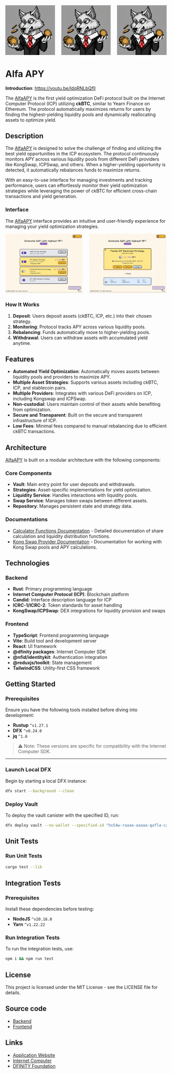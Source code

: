 <div style="display:flex;flex-direction:row;gap:20px;">
  <a href="https://47r3x-paaaa-aaaao-qj6ha-cai.icp0.io/" target="_blank" rel="noopener noreferrer">
    <img src="./readme/alfaWolf.png" role="presentation" alt="image" width="250" height="auto"/>
  </a>
  <a href="https://47r3x-paaaa-aaaao-qj6ha-cai.icp0.io/" target="_blank" rel="noopener noreferrer">
    <img src="./readme/alfaWolf.png" role="presentation" alt="image" width="250" height="auto"/>
  </a>
  <a href="https://47r3x-paaaa-aaaao-qj6ha-cai.icp0.io/" target="_blank" rel="noopener noreferrer">
    <img src="./readme/alfaWolf.png" role="presentation" alt="image" width="250" height="auto"/>
  </a>
</div>

# Alfa APY

**Introduction**: https://youtu.be/ldqRNLbQflI

The [AlfaAPY](https://47r3x-paaaa-aaaao-qj6ha-cai.icp0.io/) is the first yield optimization DeFi protocol built on the Internet Computer Protocol (ICP) utilizing **ckBTC**, similar to Yearn Finance on Ethereum. The protocol automatically maximizes returns for users by finding the highest-yielding liquidity pools and dynamically reallocating assets to optimize yield.

## Description

The [AlfaAPY](https://47r3x-paaaa-aaaao-qj6ha-cai.icp0.io/) is designed to solve the challenge of finding and utilizing the best yield opportunities in the ICP ecosystem. The protocol continuously monitors APY across various liquidity pools from different DeFi providers like KongSwap, ICPSwap, and others. When a higher-yielding opportunity is detected, it automatically rebalances funds to maximize returns.

With an easy-to-use interface for managing investments and tracking performance, users can effortlessly monitor their yield optimization strategies while leveraging the power of ckBTC for efficient cross-chain transactions and yield generation.


### Interface

The [AlfaAPY](https://47r3x-paaaa-aaaao-qj6ha-cai.icp0.io/) interface provides an intuitive and user-friendly experience for managing your yield optimization strategies.

<div style="display:flex;flex-direction:row;gap:20px;">
  <a href="https://47r3x-paaaa-aaaao-qj6ha-cai.icp0.io/" target="_blank" rel="noopener noreferrer">
    <img src="./readme/alfa_apy2.jpg" role="presentation" alt="image" width="400" height="auto"/>
  </a>
  <a href="https://47r3x-paaaa-aaaao-qj6ha-cai.icp0.io/" target="_blank" rel="noopener noreferrer">
    <img src="./readme/alfa_apy1.jpg" role="presentation" alt="image" width="400" height="auto"/>
  </a>
</div>

### How It Works

1. **Deposit**: Users deposit assets (ckBTC, ICP, etc.) into their chosen strategy.
2. **Monitoring**: Protocol tracks APY across various liquidity pools.
3. **Rebalancing**: Funds automatically move to higher-yielding pools.
4. **Withdrawal**: Users can withdraw assets with accumulated yield anytime.

## Features

- **Automated Yield Optimization**: Automatically moves assets between liquidity pools and providers to maximize APY.
- **Multiple Asset Strategies**: Supports various assets including ckBTC, ICP, and stablecoin pairs.
- **Multiple Providers**: Integrates with various DeFi providers on ICP, including Kongswap and ICPSwap.
- **Non-custodial**: Users maintain control of their assets while benefiting from optimization.
- **Secure and Transparent**: Built on the secure and transparent infrastructure of ICP.
- **Low Fees**: Minimal fees compared to manual rebalancing due to efficient ckBTC transactions.

## Architecture

[AlfaAPY](https://47r3x-paaaa-aaaao-qj6ha-cai.icp0.io/) is built on a modular architecture with the following components:

### Core Components

- **Vault**: Main entry point for user deposits and withdrawals.
- **Strategies**: Asset-specific implementations for yield optimization.
- **Liquidity Service**: Handles interactions with liquidity pools.
- **Swap Service**: Manages token swaps between different assets.
- **Repository**: Manages persistent state and strategy data.

### Documentations

- [Calculator Functions Documentation](docs/liquidity_pools_calculation_flow.md) - Detailed documentation of share calculation and liquidity distribution functions.
- [Kong Swap Provider Documentation](docs/kong_swap_provider_flow.md) - Documentation for working with Kong Swap pools and APY calculations.

## Technologies

### Backend

- **Rust**: Primary programming language
- **Internet Computer Protocol (ICP)**: Blockchain platform
- **Candid**: Interface description language for ICP
- **ICRC-1/ICRC-2**: Token standards for asset handling
- **KongSwap/ICPSwap**: DEX integrations for liquidity provision and swaps

### Frontend

- **TypeScript**: Frontend programming language
- **Vite**: Build tool and development server
- **React**: UI framework
- **@dfinity packages**: Internet Computer SDK
- **@nfid/identitykit**: Authentication integration
- **@reduxjs/toolkit**: State management
- **TailwindCSS**: Utility-first CSS framework

## Getting Started

### Prerequisites

Ensure you have the following tools installed before diving into development:

- **Rustup** `^v1.27.1`
- **DFX** `^v0.24.0`
- **jq** `^1.6`

> ⚠️ Note: These versions are specific for compatibility with the Internet Computer SDK.

---

### Launch Local DFX

Begin by starting a local DFX instance:

```bash
dfx start --background --clean
```

### Deploy Vault

To deploy the vault canister with the specified ID, run:

```bash
dfx deploy vault --no-wallet --specified-id "hx54w-raaaa-aaaaa-qafla-cai"
```

## Unit Tests

### Run Unit Tests

```bash
cargo test --lib
```

## Integration Tests

### Prerequisites

Install these dependencies before testing:

- **NodeJS** `^v20.16.0`
- **Yarn** `^v1.22.22`

### Run Integration Tests

To run the integration tests, use:

```bash
npm i && npm run test
```

## License

This project is licensed under the MIT License - see the LICENSE file for details.

## Source code

- [Backend](https://github.com/olsemeno/alfaAPY)
- [Frontend](https://github.com/olsemeno/Alfa_APY_FE)

## Links

- [Application Website](https://47r3x-paaaa-aaaao-qj6ha-cai.icp0.io/)
- [Internet Computer](https://internetcomputer.org)
- [DFINITY Foundation](https://dfinity.org)
